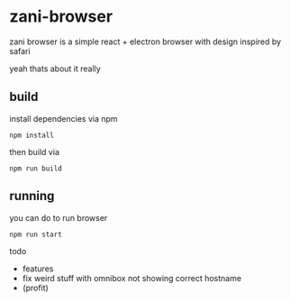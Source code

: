 # zani-browser

zani browser is a simple react + electron browser with design inspired by safari

yeah thats about it really

## build

install dependencies via npm

```shell
npm install
```

then build via

```shell
npm run build
```

## running

you can do to run browser

```shell
npm run start
```

todo
* features
* fix weird stuff with omnibox not showing correct hostname
* (profit)